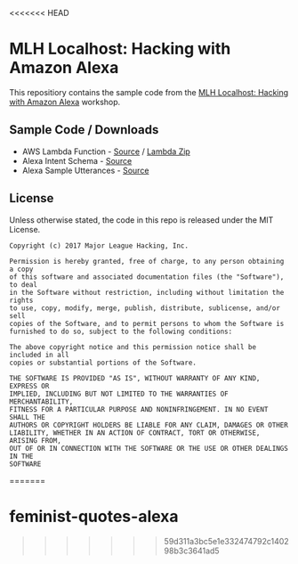 <<<<<<< HEAD
# MLH Localhost: Hacking with Amazon Alexa

This repositiory contains the sample code from the [MLH Localhost: Hacking
with Amazon Alexa][1] workshop.

## Sample Code / Downloads

 - AWS Lambda Function - [Source][2] / [Lambda Zip][3]
 - Alexa Intent Schema - [Source][4]
 - Alexa Sample Utterances - [Source][5]

## License

Unless otherwise stated, the code in this repo is released under the MIT
License.

```
Copyright (c) 2017 Major League Hacking, Inc.

Permission is hereby granted, free of charge, to any person obtaining a copy
of this software and associated documentation files (the "Software"), to deal
in the Software without restriction, including without limitation the rights
to use, copy, modify, merge, publish, distribute, sublicense, and/or sell
copies of the Software, and to permit persons to whom the Software is
furnished to do so, subject to the following conditions:

The above copyright notice and this permission notice shall be included in all
copies or substantial portions of the Software.

THE SOFTWARE IS PROVIDED "AS IS", WITHOUT WARRANTY OF ANY KIND, EXPRESS OR
IMPLIED, INCLUDING BUT NOT LIMITED TO THE WARRANTIES OF MERCHANTABILITY,
FITNESS FOR A PARTICULAR PURPOSE AND NONINFRINGEMENT. IN NO EVENT SHALL THE
AUTHORS OR COPYRIGHT HOLDERS BE LIABLE FOR ANY CLAIM, DAMAGES OR OTHER
LIABILITY, WHETHER IN AN ACTION OF CONTRACT, TORT OR OTHERWISE, ARISING FROM,
OUT OF OR IN CONNECTION WITH THE SOFTWARE OR THE USE OR OTHER DEALINGS IN THE
SOFTWARE
```

[1]: https://localhost.mlh.io/activities/hacking-with-amazon-alexa/
[2]: src/
[3]: https://github.com/MLH/mlh-localhost-hacking-with-alexa/raw/master/downloads/lambda-function.zip
[4]: SpeechAssets/IntentSchema.json
[5]: SpeechAssets/SampleUtterances.txt
=======
# feminist-quotes-alexa
>>>>>>> 59d311a3bc5e1e332474792c140298b3c3641ad5
